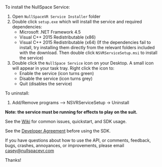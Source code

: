 To install the NullSpace Service:

1. Open `NullSpaceVR Service Installer` folder
2. Double click `setup.exe` which will install the service and required dependencies:
	- Microsoft .NET Framework 4.5 
	- Visual C++ 2015 Redistributable (x86)
	- Visual C++ 2015 Redistributable (x64)
	(If the dependencies fail to install, try installing them directly from the relevant folders included with the download. Then double click `NSVRServiceSetup.msi` to install the service)
3. Double click the `NullSpace Service` icon on your Desktop. A small icon will appear in your task tray. Right click the icon to:
    - Enable the service (icon turns green)
    - Disable the service (icon turns grey)
    - Quit (disables the service)

To uninstall:

1. Add/Remove programs --> NSVRServiceSetup -> Uninstall

**Note: the service must be running for effects to play on the suit.**

See the [Wiki](https://github.com/NullSpaceVR/NullSpace-Chimera-SDK/wiki) for common issues, quickstart, and SDK usage.

See the [Developer Agreement](http://nullspacevr.com/?wpdmpro=nullspace-developer-agreement) before using the SDK.


If you have questions about how to use the API, or comments, feedback, bugs, crashes, annoyances, or improvements, please email casey@nullspacevr.com

Thanks! 
